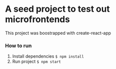 # A seed project to test out microfrontends

This project was boostrapped with create-react-app

### How to run

1. Install dependencies `$ npm install`
2. Run project `$ npm start`
